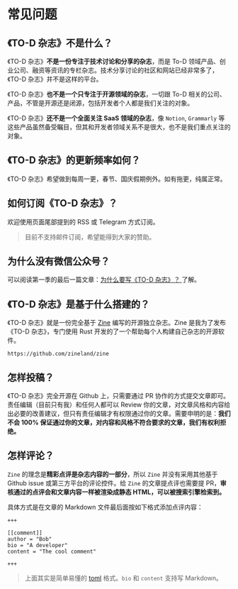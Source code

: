 <h1 class="text-center">常见问题</h1>

## 《TO-D 杂志》不是什么？

《TO-D 杂志》**不是一份专注于技术讨论和分享的杂志**，而是 To-D 领域产品、创业公司、融资等资讯的专栏杂志。技术分享讨论的社区和网站已经非常多了，《TO-D 杂志》并不是这样的平台。

《TO-D 杂志》**也不是一个只专注于开源领域的杂志**，一切跟 To-D 相关的公司、产品，不管是开源还是闭源，包括开发者个人都是我们关注的对象。

《TO-D 杂志》**还不是一个全面关注 SaaS 领域的杂志**，像 `Notion`, `Grammarly` 等这些产品虽然备受瞩目，但其和开发者领域关系不是很大，也不是我们重点关注的对象。

## 《TO-D 杂志》的更新频率如何？

《TO-D 杂志》希望做到每周一更，春节、国庆假期例外。如有拖更，纯属正常。

## 如何订阅《TO-D 杂志》？

欢迎使用页面尾部提到的 RSS 或 Telegram 方式订阅。

> 目前不支持邮件订阅，希望能得到大家的赞助。

## 为什么没有微信公众号？

可以阅读第一季的最后一篇文章：[为什么要写《TO-D 杂志》？
](/s1/why) 了解。

## 《TO-D 杂志》是基于什么搭建的？

《TO-D 杂志》就是一份完全基于 [Zine](https://github.com/zineland/zine) 编写的开源独立杂志。Zine 是我为了发布《TO-D 杂志》，专门使用 Rust 开发的了一个帮助每个人构建自己杂志的开源软件。

```urlpreview
https://github.com/zineland/zine
```

## 怎样投稿？

《TO-D 杂志》完全开源在 Github 上，只需要通过 PR 协作的方式提交文章即可。责任编辑（目前只有我）和任何人都可以 Review 你的文章，对文章风格和内容给出必要的改善建议，但只有责任编辑才有权限通过你的文章。需要申明的是：**我们不会 100% 保证通过你的文章，对内容和风格不符合要求的文章，我们有权利拒绝。**

## 怎样评论？

`Zine` 的理念是**精彩点评是杂志内容的一部分**，所以 `Zine` 并没有采用其他基于 Github issue 或第三方平台的评论控件。给 `Zine` 的文章提点评也需要提 PR，**审核通过的点评会和文章内容一样被渲染成静态 HTML，可以被搜索引擎检索到。**

具体方式是在文章的 Markdown 文件最后面按如下格式添加点评内容：

```
+++

[[comment]]
author = "Bob"
bio = "A developer"
content = "The cool comment"

+++
```

> 上面其实是简单易懂的 [toml](https://toml.io) 格式。`bio` 和 `content` 支持写 Markdown。